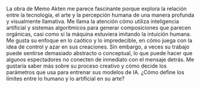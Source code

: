 La obra de Memo Akten me parece fascinante porque explora la relación entre la tecnología, el arte y la percepción humana de una manera profunda y visualmente llamativa.
Me llama la atención cómo utiliza inteligencia artificial y sistemas algorítmicos para generar composiciones que parecen orgánicas,
casi como si la máquina estuviera imitando la intuición humana. 
Me gusta su enfoque en lo caótico y lo impredecible, en cómo juega con la idea de control y azar en sus creaciones.
Sin embargo, a veces su trabajo puede sentirse demasiado abstracto o conceptual, 
lo que puede hacer que algunos espectadores no conecten de inmediato con el mensaje detrás.
Me gustaría saber más sobre su proceso creativo y cómo decide los parámetros que usa para entrenar sus modelos de IA. 
¿Cómo define los límites entre lo humano y lo artificial en su arte?
